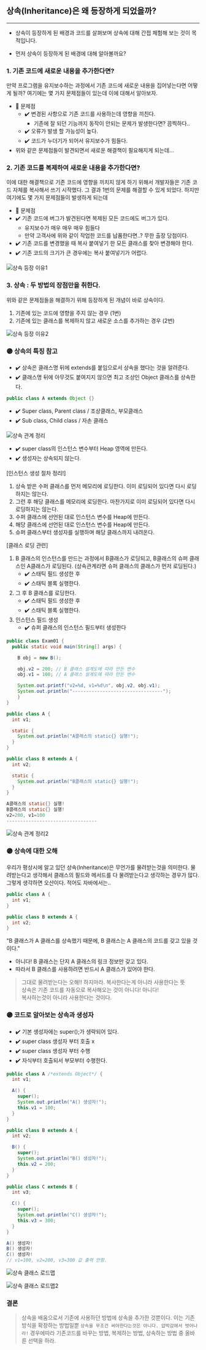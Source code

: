 ## 상속(Inheritance)은 왜 등장하게 되었을까?

---

- 상속이 등장하게 된 배경과 코드를 살펴보며 상속에 대해 간접 체험해 보는 것이 목적입니다.

- 먼저 상속이 등장하게 된 배경에 대해 알아볼까요?

### 1. 기존 코드에 새로운 내용을 추가한다면?

만약 프로그램을 유지보수하는 과정에서 기존 코드에 새로운 내용을 집어넣는다면 어떻게 될까?
여기에는 몇 가지 문제점들이 있는데 이에 대해서 알아보자.

- 📌 문제점
  - ✔️ 변경된 사항으로 기존 코드를 사용하는데 영향을 끼친다.
    - 기존에 잘 되던 기능까지 동작이 안되는 문제가 발생한다면? 끔찍하다..
  - ✔️ 오류가 발생 할 가능성이 높다.
  - ✔️ 코드가 누더기가 되어서 유지보수가 힘들다.
- 위와 같은 문제점들이 발견되면서 새로운 해결책이 필요해지게 되는데...

### 2. 기존 코드를 복제하여 새로운 내용을 추가한다면?

이에 대한 해결책으로 기존 코드에 영향을 끼치지 않게 하기 위해서 개발자들은 기존 코드 자체를 복사해서 쓰기 시작했다.
그 결과 1번의 문제를 해결할 수 있게 되었다. 하지만 여기에도 몇 가지 문제점들이 발생하게 되는데

- 📌 문제점
- ✔️ 기존 코드에 버그가 발견된다면 복제된 모든 코드에도 버그가 있다.
  - 유지보수가 매우 매우 매우 힘들다
  - 만약 고객사에 위와 같이 작업한 코드를 납품한다면..? 무한 출장 당첨이다.
- ✔️ 기존 코드를 변경했을 때 복사 붙여넣기 한 모든 클래스를 찾아 변경해야 한다.
- ✔️ 기존 코드의 크기가 큰 경우에는 복사 붙여넣기가 어렵다.

![상속 등장 이유1](https://user-images.githubusercontent.com/86590036/127311653-cce2dd54-f180-49a4-aff0-8edba65557b7.jpg)

### 3. 상속 : 두 방법의 장점만을 취한다.

위와 같은 문제점들을 해결하기 위해 등장하게 된 개념이 바로 상속이다.

1. 기존에 있는 코드에 영향을 주지 않는 경우 (1번)
2. 기존에 있는 클래스를 복제하지 않고 새로운 소스를 추가하는 경우 (2번)

![상속 등장 이유2](https://user-images.githubusercontent.com/86590036/127311694-26a6adc6-fdbc-4395-b201-ef682dc69468.jpg)

### 🟣 상속의 특징 참고

- ✔️ 상속은 클래스명 뒤에 extends를 붙임으로서 상속을 했다는 것을 알려준다.
- ✔️ 클래스명 뒤에 아무것도 붙여지지 않으면 최고 조상인 Object 클래스를 상속한다.

```java
public class A extends Object {}
```

- ✔️ Super class, Parent class / 조상클래스, 부모클래스
- ✔️ Sub class, Child class / 자손 클래스

![상속 관계 정리](https://user-images.githubusercontent.com/86590036/127312358-063f16f5-d283-4916-a4a8-ae6d26e1115f.jpg)

- ✔️ super class의 인스턴스 변수부터 Heap 영역에 만든다.
- ✔️ 생성자는 상속되지 않는다.

[인스턴스 생성 절차 정리!]

1. 상속 받은 수퍼 클래스를 먼저 메모리에 로딩한다.
   이미 로딩되어 있다면 다시 로딩하지는 않는다.
2. 그런 후 해당 클래스를 메모리에 로딩한다.
   마찬가지로 이미 로딩되어 있다면 다시 로딩하지는 않는다.
3. 수퍼 클래스에 선언된 대로 인스턴스 변수를 Heap에 만든다.
4. 해당 클래스에 선언된 대로 인스턴스 변수를 Heap에 만든다.
5. 슈퍼 클래스부터 생성자를 실행하며 해당 클래스까지 내려온다.

[클래스 로딩 관련]

1. B 클래스의 인스턴스를 만드는 과정에서 B클래스가 로딩되고, B클래스의 슈퍼 클래스인 A클래스가 로딩된다. (상속관계라면 슈퍼 클래스의 클래스가 먼저 로딩된다.)
   - ✔️ 스태틱 필드 생성한 후
   - ✔️ 스태틱 블록 실행한다.
2. 그 후 B 클래스를 로딩한다.
   - ✔️ 스태틱 필드 생성한 후
   - ✔️ 스태틱 블록 실행한다.
3. 인스턴스 필드 생성
   - ✔️ 슈퍼 클래스의 인스턴스 필드부터 생성한다

```java
public class Exam01 {
  public static void main(String[] args) {

    B obj = new B();

    obj.v2 = 200; // B 클래스 설계도에 따라 만든 변수
    obj.v1 = 100; // A 클래스 설계도에 따라 만든 변수

    System.out.printf("v2=%d, v1=%d\n", obj.v2, obj.v1);
    System.out.println("---------------------------------");
    }
}
```

```java
public class A {
  int v1;

  static {
    System.out.println("A클래스의 static{} 실행!");
  }
}
```

```java
public class B extends A {
  int v2;

  static {
    System.out.println("B클래스의 static{} 실행!");
  }
}
```

```java
A클래스의 static{} 실행!
B클래스의 static{} 실행!
v2=200, v1=100
---------------------------------
```

![상속 관계 정리2](https://user-images.githubusercontent.com/86590036/127312378-37544759-8222-4bed-88cf-3c5f054afbef.jpg)

### 🟣 상속에 대한 오해

우리가 평상시에 알고 있던 상속(Inheritance)은 무언가를 물려받는것을 의미한다.
물려받는다고 생각해서 클래스의 필드와 메서드를 다 물려받는다고 생각하는 경우가 많다.<br>
그렇게 생각하면 오산이다. 적어도 자바에서는..

```java
public class A {
  int v1;
}
```

```java
public class B extends A {
  int v2;
}
```

"B 클래스가 A 클래스를 상속했기 때문에, B 클래스는 A 클래스의 코드를 갖고 있을 것이다."

- 아니다! B 클래스는 단지 A 클래스의 링크 정보만 갖고 있다.
- 따라서 B 클래스를 사용하려면 반드시 A 클래스가 있어야 한다.

> 그대로 물려받는다는 오해!! 하지마라. 복사한다는게 아니라 사용한다는 뜻<br>
> 상속은 기존 코드를 자동으로 복사해오는 것이 아니다! 아니다!<br>
> 복사하는것이 아니라 사용한다는 것이다.

### 🟣 코드로 알아보는 상속과 생성자

- ✔️ 기본 생성자에는 super();가 생략되어 있다.
- ✔️ super class 생성자 부터 호출 x
- ✔️ super class 생성자 부터 수행
- ✔️ 자식부터 호출되서 부모부터 수행한다.

```java
public class A /*extends Object*/ {
  int v1;

  A() {
    super();
    System.out.println("A() 생성자!");
    this.v1 = 100;
  }
}
```

```java
public class B extends A {
  int v2;

  B() {
    super();
    System.out.println("B() 생성자!");
    this.v2 = 200;
  }
}
```

```java
public class C extends B {
  int v3;

  C() {
    super();
    System.out.println("C() 생성자!");
    this.v3 = 300;
  }
}
```

```java
A() 생성자!
B() 생성자!
C() 생성자!
// v1=100, v2=200, v3=300 값 출력 안함.
```

![상속 클래스 로드맵](https://user-images.githubusercontent.com/86590036/127312284-d17a06c4-8bea-4419-9284-714affee1968.jpg)

![상속 클래스 로드맵2](https://user-images.githubusercontent.com/86590036/127312314-b96cbb60-a8aa-4118-8c8e-b72c23d77493.jpg)

### 결론

> 상속을 배움으로서 기존에 사용하던 방법에 상속을 추가한 것뿐이다.
> 이는 기존 방식을 확장하는 방법일뿐 `상속을 무조건 써야한다는것은 아니다. 압박감에서 벗어나라!`
> 경우에따라 기존코드를 바꾸는 방법, 복제하는 방법, 상속하는 방법 중 올바른 선택을 하라.
